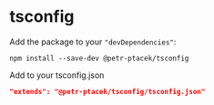 # tsconfig

Add the package to your `"devDependencies"`:

```shell
npm install --save-dev @petr-ptacek/tsconfig
```

Add to your tsconfig.json

```json
"extends": "@petr-ptacek/tsconfig/tsconfig.json"
```
